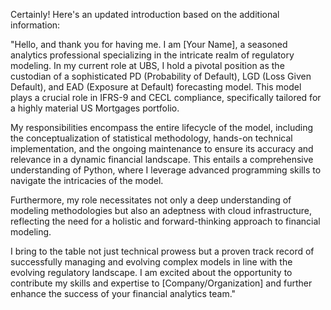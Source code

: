 Certainly! Here's an updated introduction based on the additional information:

"Hello, and thank you for having me. I am [Your Name], a seasoned analytics professional specializing in the intricate realm of regulatory modeling. In my current role at UBS, I hold a pivotal position as the custodian of a sophisticated PD (Probability of Default), LGD (Loss Given Default), and EAD (Exposure at Default) forecasting model. This model plays a crucial role in IFRS-9 and CECL compliance, specifically tailored for a highly material US Mortgages portfolio.

My responsibilities encompass the entire lifecycle of the model, including the conceptualization of statistical methodology, hands-on technical implementation, and the ongoing maintenance to ensure its accuracy and relevance in a dynamic financial landscape. This entails a comprehensive understanding of Python, where I leverage advanced programming skills to navigate the intricacies of the model.

Furthermore, my role necessitates not only a deep understanding of modeling methodologies but also an adeptness with cloud infrastructure, reflecting the need for a holistic and forward-thinking approach to financial modeling.

I bring to the table not just technical prowess but a proven track record of successfully managing and evolving complex models in line with the evolving regulatory landscape. I am excited about the opportunity to contribute my skills and expertise to [Company/Organization] and further enhance the success of your financial analytics team."
